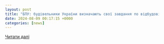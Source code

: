 ```yaml
---
layout: post
title: "БПУ: будівельники України визначають свої завдання по відбудові країни | Строительный портал BuildPortal"
date: 2024-08-09 00:17:15 +0000
categories: [news]
---
```


[Читати далі](https://budport.com.ua/news/29338-bpu-budivelniki-ukrajni-viznachayut-svoj-zavdannya-po-vidbudovi-krajni)
